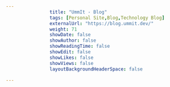 ---
                title: "UmmIt - Blog"
                tags: [Personal Site,Blog,Technology Blog]
                externalUrl: "https://blog.ummit.dev/"
                weight: 71
                showDate: false
                showAuthor: false
                showReadingTime: false
                showEdit: false
                showLikes: false
                showViews: false
                layoutBackgroundHeaderSpace: false
                ---
